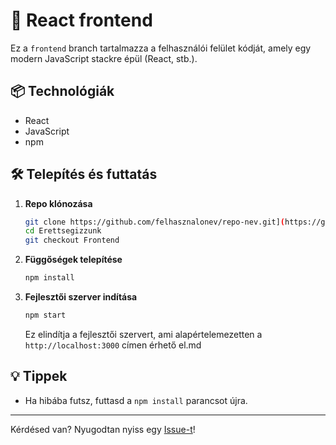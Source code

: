 # 🚀 React frontend

Ez a `frontend` branch tartalmazza a felhasználói felület kódját, amely egy modern JavaScript stackre épül (React, stb.).

## 📦 Technológiák

- React
- JavaScript
- npm

## 🛠️ Telepítés és futtatás

1. **Repo klónozása**
   ```bash
   git clone https://github.com/felhasznalonev/repo-nev.git](https://github.com/zsolti6/Erettsegizzunk.git
   cd Erettsegizzunk
   git checkout Frontend
   ```

2. **Függőségek telepítése**
   ```bash
   npm install
   ```

3. **Fejlesztői szerver indítása**
   ```bash
   npm start
   ```

   Ez elindítja a fejlesztői szervert, ami alapértelemezetten a `http://localhost:3000` címen érhető el.md

## 💡 Tippek

- Ha hibába futsz, futtasd a `npm install` parancsot újra.

---

Kérdésed van? Nyugodtan nyiss egy [Issue-t](https://github.com/zsolti6/Erettsegizzunk/issues)!
